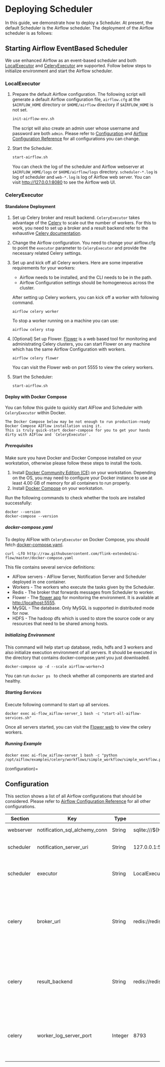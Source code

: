 # Deploying Scheduler

In this guide, we demonstrate how to deploy a Scheduler. At present, the default Scheduler is the Airflow scheduler. The
deployment of the Airflow scheduler is as follows:

## Starting Airflow EventBased Scheduler

We use enhanced Airflow as an event-based scheduler and both
[LocalExecutor](https://airflow.apache.org/docs/apache-airflow/stable/executor/local.html) and
[CeleryExecutor](https://airflow.apache.org/docs/apache-airflow/stable/executor/celery.html) are supported. Follow below
steps to initialize environment and start the Airflow scheduler.

### LocalExecutor

1. Prepare the default Airflow configuration. The following script will generate a default Airflow configuration
   file, `airflow.cfg` at the `$AIRFLOW_HOME` directory or `$HOME/airflow` directory if `$AIRFLOW_HOME` is not set.

   ```bash
   init-airflow-env.sh
   ```

   The script will also create an admin user whose username and password are both `admin`. Please refer
   to [Configuration](configuration) and
   [Airflow Configuration Reference](https://airflow.apache.org/docs/apache-airflow/2.0.0/configurations-ref.html) for
   all configurations you can change.

2. Start the Scheduler.

   ```bash
   start-airflow.sh
   ```

   You can check the log of the scheduler and Airflow webserver at `$AIRFLOW_HOME/logs` or `$HOME/airflow/logs`
   directory. `scheduler-*.log` is log of scheduler and `web-*.log` is log of Airflow web server. You can
   visit http://127.0.0.1:8080 to see the Airflow web UI.

### CeleryExecutor

#### Standalone Deployment

1. Set up Celery broker and result backend. `CeleryExecutor` takes advantage of the [Celery](https://docs.celeryproject.org/en/stable/index.html) to
   scale out the number of workers. For this to work, you need to set up a broker and a result backend refer to the exhaustive [Celery documentation](https://docs.celeryproject.org/en/latest/getting-started/backends-and-brokers/index.html).
   
2. Change the Airflow configuration. You need to change your airflow.cfg to point the `executor` parameter to `CeleryExecutor` and provide the necessary related Celery settings.

3. Set up and kick off all Celery workers. Here are some imperative requirements for your workers:
   * Airflow needs to be installed, and the CLI needs to be in the path.
   * Airflow Configuration settings should be homogeneous across the cluster.

   After setting up Celery workers, you can kick off a worker with following command.
   ```
   airflow celery worker
   ```
   To stop a worker running on a machine you can use:
   ```
   airflow celery stop
   ```

4. \[Optional\] Set up Flower.
   [Flower](https://flower.readthedocs.io/en/latest/) is a web based tool for monitoring and administrating Celery clusters, you can start Flower on any
   machine which has the same Airflow Configuration with workers.
   ```shell script
   airflow celery flower
   ```
   You can visit the Flower web on port 5555 to view the celery workers.

5. Start the Scheduler:
   ```
   start-airflow.sh
   ```

#### Deploy with Docker Compose

You can follow this guide to quickly start AIFlow and Scheduler with `CeleryExecutor` within Docker.

```{note}
The Docker Compose below may be not enough to run production-ready Docker Compose AIFlow installation using it.
This is truly quick-start docker-compose for you to get your hands dirty with AIFlow and `CeleryExecutor`.
```

##### Prerequisites

Make sure you have Docker and Docker Compose installed on your workstation,
otherwise please follow these steps to install the tools.

1. Install [Docker Community Edition (CE)](https://docs.docker.com/engine/install/) on your workstation. Depending on the OS, you may need to configure your Docker instance to use at least 4.00 GB of memory for all containers to run properly.
2. Install [Docker Compose](https://docs.docker.com/compose/install/) on your workstation.

Run the following commands to check whether the tools are installed successfully:
```shell script
docker --version
docker-compose --version
```

##### docker-compose.yaml
To deploy AIFlow with `CeleryExecutor` on Docker Compose, you should fetch [docker-compose.yaml](http://raw.githubusercontent.com/flink-extended/ai-flow/master/docker-compose.yaml).

```shell script
curl -LfO http://raw.githubusercontent.com/flink-extended/ai-flow/master/docker-compose.yaml
```

This file contains several service definitions:

* AIFlow servers - AIFlow Server, Notification Server and Scheduler deployed in one container.
* Workers - The workers who execute the tasks given by the Scheduler.
* Redis - The broker that forwards messages from Scheduler to worker.
* Flower -  The [flower app](https://flower.readthedocs.io/en/latest/) for monitoring the environment. It is available at [http://localhost:5555](http://localhost:5555).
* MySQL - The database. Only MySQL is supported in distributed mode for now.
* HDFS - The hadoop dfs which is used to store the source code or any resources that need to be shared among hosts.

##### Initializing Environment

This command will help start up database, redis, hdfs and 3 workers and also initialize execution environment of all servers.
It should be executed in the directory that contains docker-compose.yaml you just downloaded.
```shell script
docker-compose up -d --scale airflow-worker=3
```
You can run ```docker ps ``` to check whether all components are started and healthy.

##### Starting Services

Execute following command to start up all services.
```shell script
docker exec ai-flow_aiflow-server_1 bash -c "start-all-aiflow-services.sh"
```
Once all servers started, you can visit the [Flower web](http://127.0.0.1:5555/) to view the celery workers.

##### Running Example
```shell script
docker exec ai-flow_aiflow-server_1 bash -c "python /opt/aiflow/examples/celery/workflows/simple_workflow/simple_workflow.py"
```

(configuration)=

## Configuration

This section shows a list of all Airflow configurations that should be considered. Please refer to
[Airflow Configuration Reference](https://airflow.apache.org/docs/apache-airflow/2.0.0/configurations-ref.html) for all
other configurations.

|Section|Key|Type|Default|Description|
|---|---|---|---|---|
|webserver|notification_sql_alchemy_conn|String|sqlite:///${HOME}/notification_service/ns.db|The notification service db connection.|
|scheduler|notification_server_uri|String|127.0.0.1:50052|The notification server uri used by EventBasedSchedulerJob.|
|scheduler|executor|String|LocalExecutor|The executor class that airflow should use. Choices include ``LocalExecutor``, ``CeleryExecutor``.|
|celery|broker_url|String|redis://redis:6379/0|The Celery broker URL. Celery supports RabbitMQ, Redis and experimentally a sqlalchemy database. Refer to the Celery documentation for more information. This is useful when using ``CeleryExecutor``.|
|celery|result_backend|String|redis://redis:6379/0|The Celery result_backend. This status is used by the scheduler to update the state of the task. The use of a database is highly recommended. This is useful when using ``CeleryExecutor``.|
|celery|worker_log_server_port|Integer|8793|The port on which the logs are served. It needs to be unused, and open visible from the main web server to connect into the workers. This is useful when using ``CeleryExecutor``.|
